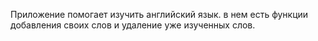 Приложение помогает изучить английский язык.
в нем есть функции добавления своих слов и удаление уже изученных слов.
